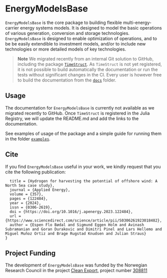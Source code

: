 # EnergyModelsBase

`EnergyModelsBase` is the core package to building flexible multi-energy-carrier energy systems models.
It is designed to model the basic operations of various generation, conversion and storage technologies.
`EnergyModelsBase` is designed to enable optimization of operations, and to be be easily extendible to investment models, and/or to include new technologies or more detailed models of key technologies.

> **Note**
> We migrated recently from an internal Git solution to GitHub, including the package [`TimeStruct`](https://github.com/sintefore/TimeStruct.jl). As `TimeStruct` is not yet registered, it is not possible to build automatically the documentation or run the tests without significant changes in the CI. Every user is however free to build the documentation from the [`docs`](docs) folder.

## Usage

The documentation for `EnergyModelsBase` is currently not available as we migrated recently to GitHub.
Once `TimeStruct` is registered in the Julia Registry, we will update the README.md  and add the links to the documentation.

See examples of usage of the package and a simple guide for running them in the folder [`examples`](examples).

## Cite

If you find `EnergyModelsBase` useful in your work, we kindly request that you cite the following publication:

```@article{boedal_2024,
  title = {Hydrogen for harvesting the potential of offshore wind: A North Sea case study},
  journal = {Applied Energy},
  volume = {357},
  pages = {122484},
  year = {2024},
  issn = {0306-2619},
  doi = {https://doi.org/10.1016/j.apenergy.2023.122484},
  url = {https://www.sciencedirect.com/science/article/pii/S0306261923018482},
  author = {Espen Flo Bødal and Sigmund Eggen Holm and Avinash Subramanian and Goran Durakovic and Dimitri Pinel and Lars Hellemo and Miguel Muñoz Ortiz and Brage Rugstad Knudsen and Julian Straus}
}
```

## Project Funding

The development of `EnergyModelsBase` was funded by the Norwegian Research Council in the project [Clean Export](https://www.sintef.no/en/projects/2020/cleanexport/), project number [308811](https://prosjektbanken.forskningsradet.no/project/FORISS/308811)
